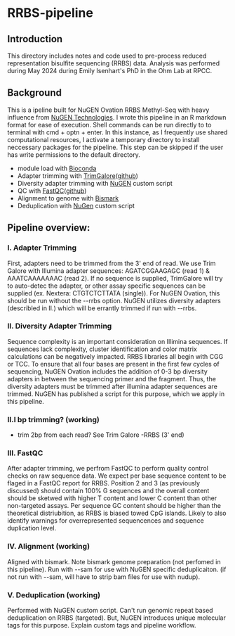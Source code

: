 # RRBS-pipeline

## Introduction
This directory includes notes and code used to pre-process reduced representation bisulfite sequencing (RRBS) data. Analysis was performed during May 2024 during Emily Isenhart's PhD in the Ohm Lab at RPCC. 

## Background 
This is a ipeline built for NuGEN Ovation RRBS Methyl-Seq with heavy influence from [NuGEN Technologies](https://github.com/nugentechnologies/NuMetRRBS). I wrote this pipeline in an R markdown format for ease of execution. Shell commands can be run directly to to terminal with cmd + optn + enter. In this instance, as I frequently use shared computational resources, I activate a temporary directory to install neccessary packages for the pipeline. This step can be skipped if the user has write permissions to the default directory. 

* module load with [Bioconda](https://bioconda.github.io/)
* Adapter trimming with [TrimGalore](https://www.bioinformatics.babraham.ac.uk/projects/trim_galore/)([github](https://github.com/FelixKrueger/TrimGalore))
* Diversity adapter trimming with [NuGEN](https://github.com/nugentechnologies/NuMetRRBS) custom script
* QC with [FastQC](https://www.bioinformatics.babraham.ac.uk/projects/fastqc/)([github](https://github.com/s-andrews/FastQC))
* Alignment to genome with [Bismark](https://www.bioinformatics.babraham.ac.uk/projects/bismark/)
* Deduplication with [NuGen](https://github.com/nugentechnologies/NuMetRRBS) custom script

## Pipeline overview: 

### I. Adapter Trimming
First, adapters need to be trimmed from the 3' end of read. We use Trim Galore with Illumina adapter sequences: AGATCGGAAGAGC (read 1) & AAATCAAAAAAAC (read 2). If no sequence is supplied, TrimGalore will try to auto-detec the adapter, or other assay specific sequences can be supplied (ex. Nextera: CTGTCTCTTATA (single)). For NuGEN Ovation, this should be run without the --rrbs option. NuGEN utilizes diversity adapters (describled in II.) which will be errantly trimmed if run with --rrbs. 

### II. Diversity Adapter Trimming 
Sequence complexity is an important consideration on Illimina sequences. If sequences lack complexity, cluster identification and color matrix calculations can be negatively impacted. RRBS libraries all begin with CGG or TCC. To ensure that all four bases are present in the first few cycles of sequencing, NuGEN Ovation includes the addition of 0-3 bp diversity adapters in between the sequencing primer and the fragment. Thus, the diversity adapters must be trimmed after illumina adapter sequences are trimmed. NuGEN has published a script for this purpose, which we apply in this pipeline. 

### II.I bp trimming? (working)
- trim 2bp from each read? See Trim Galore -RRBS (3' end)

### III. FastQC
After adapter trimming, we perfrom FastQC to perform quality control checks on raw sequence data. We expect per base sequence content to be flaged in a FastQC report for RRBS. Position 2 and 3 (as previously discussed) should contain 100% G sequences and the overall content should be sketwed with higher T content and lower C content than other non-targeted assays. Per sequence GC content should be higher than the theoretical distriubition, as RRBS is biased towed CpG islands. Likely to also identify warnings for overrepresented sequencences and sequence duplication level. 

### IV. Alignment (working)
Aligned with bismark. Note bismark genome preparation (not perfomed in this pipeline). Run with --sam for use with NuGEN specific deduplicaiton. (if not run with --sam, will have to strip bam files for use with nudup). 


### V. Deduplication (working)
Performed with NuGEN custom script. Can't run genomic repeat based deduplication on RRBS (targeted). But, NuGEN introduces unique molecular tags for this purpose. Explain custom tags and pipeline workflow. 
